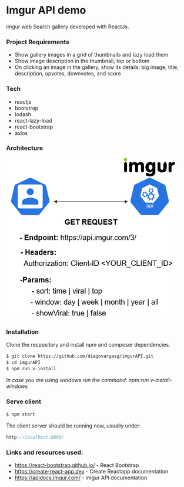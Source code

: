 # Imgur API demo

imgur web Search gallery developed with ReactJs.

### Project Requirements

- Show gallery images in a grid of thumbnails and lazy load them
- Show image description in the thumbnail, top or bottom
- On clicking an image in the gallery, show its details: big image, title, description, upvotes, downvotes, and score

### Tech

- reactjs
- bootstrap
- lodash
- react-lazy-load
- react-bootstrap
- axios

### Architecture

![Alt text](diagram.png?raw=true "architecture")

### Installation

Clone the respository and install npm and composer dependencies.

```sh
$ git clone https://github.com/diegovargasg/imgurAPI.git
$ cd imgurAPI
$ npm run v-install
```

_In case you are using windows run the command: npm run v-install-windows_

### Serve client

```sh
$ npm start
```

The client server should be running now, usually under:

```js
http://localhost:8080/
```

### Links and resources used:

- https://react-bootstrap.github.io/ - React Bootstrap
- https://create-react-app.dev - Create Reactapp documentation
- https://apidocs.imgur.com/ - imgur API documentation
